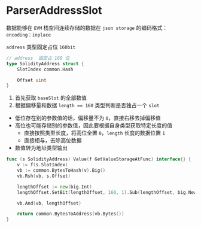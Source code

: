 # ParserAddressSlot
数据能够在 `EVM` 栈空间连续存储的数据在 `json storage` 的编码格式： `encoding：inplace`

`address` 类型固定占位 `160bit`

```go
// address  固定占 160 位
type SolidityAddress struct {
	SlotIndex common.Hash

	Offset uint
}
```
1. 首先获取 `baseSlot` 的全部数值
2. 根据偏移量和数据 `length == 160` 类型判断是否独占一个 `slot`
- 低位存在别的参数值的话，偏移量不为 `0`，直接右移去掉偏移值
- 高位也可能存储别的参数值，因此要根据自身类型获取特定长度的值
    - 直接按照类型长度，将高位全置 `0`，`length` 长度的数据位置 `1`
    - 直接相与，去除高位数据
- 数值转为地址类型输出
```go
func (s SolidityAddress) Value(f GetValueStorageAtFunc) interface{} {
	v := f(s.SlotIndex)
	vb := common.BytesToHash(v).Big()
	vb.Rsh(vb, s.Offset)

	lengthOffset := new(big.Int)
	lengthOffset.SetBit(lengthOffset, 160, 1).Sub(lengthOffset, big.NewInt(1))

	vb.And(vb, lengthOffset)

	return common.BytesToAddress(vb.Bytes())
}

```
